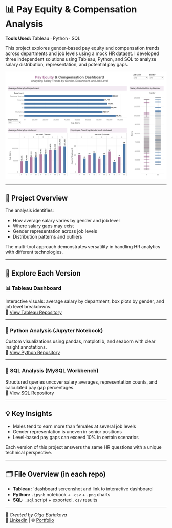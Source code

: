 # 📊 Pay Equity & Compensation Analysis  
**Tools Used:** Tableau · Python · SQL

This project explores gender-based pay equity and compensation trends across departments and job levels using a mock HR dataset. I developed three independent solutions using Tableau, Python, and SQL to analyze salary distribution, representation, and potential pay gaps.

![Project Overview](dashboard_image.png)

---

## 🚀 Project Overview
The analysis identifies:
- How average salary varies by gender and job level
- Where salary gaps may exist
- Gender representation across job levels
- Distribution patterns and outliers

The multi-tool approach demonstrates versatility in handling HR analytics with different technologies.

---

## 🔗 Explore Each Version

### 📊 Tableau Dashboard  
Interactive visuals: average salary by department, box plots by gender, and job level breakdowns.  
🔗 [View Tableau Repository](https://github.com/Obu541/Pay-Equity-Dashboard)

---

### 🐍 Python Analysis (Jupyter Notebook)  
Custom visualizations using pandas, matplotlib, and seaborn with clear insight annotations.  
🔗 [View Python Repository](https://github.com/Obu541/Pay-Equity-Analysis-Python)

---

### 🐬 SQL Analysis (MySQL Workbench)  
Structured queries uncover salary averages, representation counts, and calculated pay gap percentages.  
🔗 [View SQL Repository](https://github.com/Obu541/Pay-Equity-Analysis-SQL)

---

## 💡 Key Insights
- Males tend to earn more than females at several job levels
- Gender representation is uneven in senior positions
- Level-based pay gaps can exceed 10% in certain scenarios

Each version of this project answers the same HR questions with a unique technical perspective.

---

## 🗂 File Overview (in each repo)
- **Tableau:** `dashboard screenshot and link to interactive dashboard  
- **Python:** `.ipynb` notebook + `.csv` + `.png` charts  
- **SQL:** `.sql` script + exported `.csv` results

---

📁  *Created by Olga Buriakova*  
💼 [LinkedIn](https://www.linkedin.com/in/olga-buriakova-a13163128/) | 🌐 [Portfolio](https://obu541.github.io/Portfolio/)
